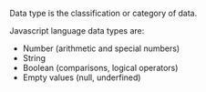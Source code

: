 Data type is the classification or category of data.

Javascript language data types are:

- Number (arithmetic and special numbers)
- String
- Boolean (comparisons, logical operators)
- Empty values (null, underfined)
